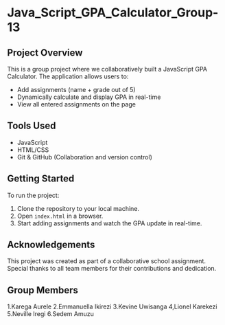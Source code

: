 # Java_Script_GPA_Calculator_Group-13

## Project Overview

This is a group project  where we collaboratively built a JavaScript GPA Calculator. The application allows users to:

- Add assignments (name + grade out of 5)
- Dynamically calculate and display GPA in real-time
- View all entered assignments on the page

## Tools Used

- JavaScript
- HTML/CSS
- Git & GitHub (Collaboration and version control)


## Getting Started

To run the project:

1. Clone the repository to your local machine.
2. Open `index.html` in a browser.
3. Start adding assignments and watch the GPA update in real-time.


## Acknowledgements

This project was created as part of a collaborative school assignment. Special thanks to all team members for their contributions and dedication.

## Group Members
1.Karega Aurele
2.Emmanuella Ikirezi
3.Kevine Uwisanga
4,Lionel Karekezi
5.Neville Iregi
6.Sedem Amuzu
